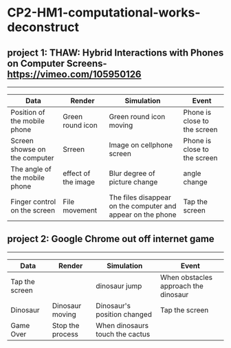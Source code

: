# CP2-HM1-computational-works-deconstruct

## project 1: THAW: Hybrid Interactions with Phones on Computer Screens-https://vimeo.com/105950126
---
Data | Render |Simulation |Event
------------ | ------------- | ------------- | -------------
Position of the mobile phone | Green round icon | Green round icon moving | Phone is close to the screen
Screen showse on the computer | Srreen | Image on cellphone screen | Phone is close to the screen
The angle of the mobile phone | effect of the image  | Blur degree of picture change | angle change
Finger control on the screen | File movement | The files disappear on the computer and appear on the phone | Tap the screen

## project 2: Google Chrome out off internet game
---
Data | Render |Simulation |Event
------------ | ------------- | ------------- | -------------
Tap the screen |  | dinosaur jump  | When obstacles approach the dinosaur
Dinosaur | Dinosaur moving | Dinosaur's position changed | Tap the screen
 | Game Over | Stop the process | When dinosaurs touch the cactus
